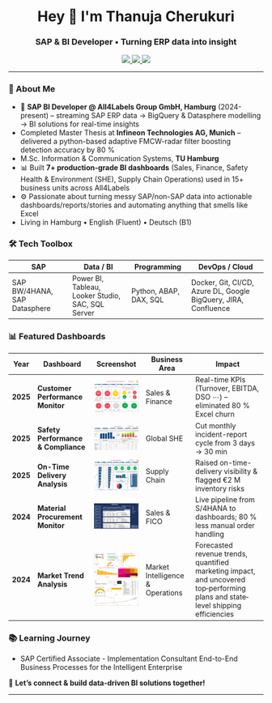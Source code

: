 <h1 align="center">Hey 👋 I'm Thanuja Cherukuri</h1>
<h3 align="center">SAP & BI Developer • Turning ERP data into insight</h3>

<p align="center">
  <a href="mailto:thanujacherukuri111@gmail.com">
    <img src="https://img.shields.io/badge/Email-D14836?style=for-the-badge&logo=gmail&logoColor=white"/>
  </a>
  <a href="https://www.linkedin.com/in/thanuja-c/">
    <img src="https://img.shields.io/badge/LinkedIn-0A66C2?style=for-the-badge&logo=linkedin&logoColor=white"/>
  </a>
  <a href="https://github.com/Cherukuri-Thanu">
    <img src="https://img.shields.io/github/followers/Cherukuri-Thanu?style=for-the-badge&label=Follow&logo=github"/>
  </a>
</p>

---

### 🚀 About Me
- 🏢  **SAP BI Developer @ All4Labels Group GmbH, Hamburg** (2024-present) – streaming SAP ERP data → BigQuery & Datasphere modelling → BI solutions for real-time insights
- Completed Master Thesis at **Infineon Technologies AG, Munich** – delivered a python-based adaptive FMCW-radar filter boosting detection accuracy by 80 %
- M.Sc. Information & Communication Systems, **TU Hamburg**  
- 📊  Built **7+ production-grade BI dashboards** (Sales, Finance, Safety Health & Environment (SHE), Supply Chain Operations) used in 15+ business units across All4Labels
- ⚙️  Passionate about turning messy SAP/non-SAP data into actionable dashboards/reports/stories and automating anything that smells like Excel
-  Living in Hamburg • English (Fluent) • Deutsch (B1)  

### 🛠️ Tech Toolbox
| SAP | Data / BI | Programming | DevOps / Cloud |
|-----|-----------|-------------|----------------|
| SAP BW/4HANA, SAP Datasphere | Power BI, Tableau, Looker Studio, SAC, SQL Server | Python, ABAP, DAX, SQL | Docker, Git, CI/CD, Azure DL, Google BigQuery, JIRA, Confluence |

### 📊 Featured Dashboards

| Year | Dashboard | Screenshot | Business Area | Impact |
|------|-----------|------------|---------------|--------|
| **2025** | **Customer Performance Monitor** | <img src="customer-performance-overview.png" width="160" alt="Customer Performance Monitor"> | Sales & Finance | Real-time KPIs (Turnover, EBITDA, DSO ⋯) – eliminated 80 % Excel churn |
| **2025** | **Safety Performance & Compliance** | <img src="safety-performance-overview.png" width="160" alt="Safety Performance dashboard"> | Global SHE | Cut monthly incident-report cycle from 3 days → 30 min |
| **2025** | **On-Time Delivery Analysis** | <img src="procurement-otd-overview.png" width="160" alt="Procurement & OTD dashboard"> | Supply Chain | Raised on-time-delivery visibility & flagged €2 M inventory risks |
| **2024** | **Material Procurement Monitor** | <img src="procurement-overview.png" width="160" alt="Naish dashboard"> | Sales & FICO | Live pipeline from S/4HANA to dashboards; 80 % less manual order handling |
| **2024** | **Market Trend Analysis** | <img src="OFN.png" width="120" alt="Market Trend – Page 1"> <img src="OF2.png" width="120" alt="Market Trend – Page 2"> | Market Intelligence & Operations | Forecasted revenue trends, quantified marketing impact, and uncovered top‐performing plans and state‐level shipping efficiencies |



### 📚 Learning Journey
- SAP Certified Associate - Implementation Consultant End-to-End Business Processes for the Intelligent Enterprise
  
💬 **Let’s connect & build data-driven BI solutions together!**

---
